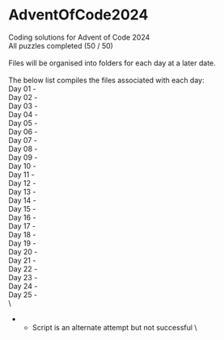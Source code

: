 # AdventOfCode2024
Coding solutions for Advent of Code 2024 \
All puzzles completed (50 / 50) \
\
Files will be organised into folders for each day at a later date. \
\
The below list compiles the files associated with each day: \
Day 01 - \
Day 02 - \
Day 03 - \
Day 04 - \
Day 05 - \
Day 06 - \
Day 07 - \
Day 08 - \
Day 09 - \
Day 10 - \
Day 11 - \
Day 12 - \
Day 13 - \
Day 14 - \
Day 15 - \
Day 16 - \
Day 17 - \
Day 18 - \
Day 19 - \
Day 20 - \
Day 21 - \
Day 22 - \
Day 23 - \
Day 24 - \
Day 25 - \
\
* - Script is an alternate attempt but not successful \
